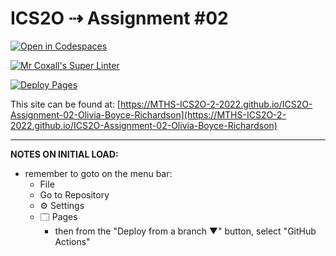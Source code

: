 # ICS2O ⇢ Assignment #02

[![Open in Codespaces](https://classroom.github.com/assets/launch-codespace-f4981d0f882b2a3f0472912d15f9806d57e124e0fc890972558857b51b24a6f9.svg)](https://classroom.github.com/open-in-codespaces?assignment_repo_id=10660965)

[![Mr Coxall's Super Linter](https://github.com/MTHS-ICS2O-2-2022/ICS2O-Assignment-02-Olivia-Boyce-Richardson/workflows/Mr%20Coxall's%20Super%20Linter/badge.svg)](https://github.com/MTHS-ICS2O-2-2022/ICS2O-Assignment-02-Olivia-Boyce-Richardson/actions)

[![Deploy Pages](https://github.com/MTHS-ICS2O-2-2022/ICS2O-Assignment-02-Olivia-Boyce-Richardson/workflows/Deploy%20Pages/badge.svg)](https://github.com/MTHS-ICS2O-2-2022/ICS2O-Assignment-02-Olivia-Boyce-Richardson/actions)

This site can be found at: [https://MTHS-ICS2O-2-2022.github.io/ICS2O-Assignment-02-Olivia-Boyce-Richardson](https://MTHS-ICS2O-2-2022.github.io/ICS2O-Assignment-02-Olivia-Boyce-Richardson)

---

**NOTES ON INITIAL LOAD:**
- remember to goto on the menu bar:
  - File
  - Go to Repository
  - ⚙ Settings
  - 🗔 Pages
    - then from the "Deploy from a branch ▼" button, select "GitHub Actions"
